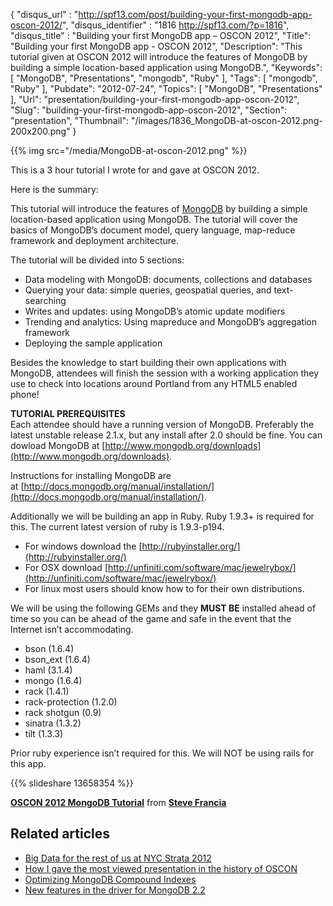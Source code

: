 {
	"disqus_url" : "http://spf13.com/post/building-your-first-mongodb-app-oscon-2012/",
	"disqus_identifier" : "1816 http://spf13.com/?p=1816",
	"disqus_title" : "Building your first MongoDB app &#8211; OSCON 2012",
	"Title": "Building your first MongoDB app - OSCON 2012",
	"Description": "This tutorial given at OSCON 2012  will introduce the features of MongoDB by building a simple location-based application using MongoDB.",
	"Keywords": [
		"MongoDB",
		"Presentations",
		"mongodb",
		"Ruby"
	],
	"Tags": [
		"mongodb",
		"Ruby"
	],
	"Pubdate": "2012-07-24",
	"Topics": [
		"MongoDB",
		"Presentations"
	],
	"Url": "presentation/building-your-first-mongodb-app-oscon-2012",
	"Slug": "building-your-first-mongodb-app-oscon-2012",
	"Section": "presentation",
	"Thumbnail": "/images/1836_MongoDB-at-oscon-2012.png-200x200.png"
}

{{% img src="/media/MongoDB-at-oscon-2012.png" %}}

This is a 3 hour tutorial I wrote for and gave at OSCON 2012.

Here is the summary:

This tutorial will introduce the features of
[MongoDB](http://www.mongodb.org/ "MongoDB") by building a simple
location-based application using MongoDB. The tutorial will cover the
basics of MongoDB’s document model, query language, map-reduce framework
and deployment architecture.

The tutorial will be divided into 5 sections:

-   Data modeling with MongoDB: documents, collections and databases
-   Querying your data: simple queries, geospatial queries, and
    text-searching
-   Writes and updates: using MongoDB’s atomic update modifiers
-   Trending and analytics: Using mapreduce and MongoDB’s aggregation
    framework
-   Deploying the sample application

Besides the knowledge to start building their own applications with
MongoDB, attendees will finish the session with a working application
they use to check into locations around Portland from any HTML5 enabled
phone!

**TUTORIAL PREREQUISITES**<br>
 Each attendee should have a running version of MongoDB. Preferably the
latest unstable release 2.1.x, but any install after 2.0 should be fine.
You can dowload MongoDB
at [http://www.mongodb.org/downloads](http://www.mongodb.org/downloads).

Instructions for installing MongoDB are
at [http://docs.mongodb.org/manual/installation/](http://docs.mongodb.org/manual/installation/).

Additionally we will be building an app in Ruby. Ruby 1.9.3+ is required
for this. The current latest version of ruby is 1.9.3-p194.

-   For windows download
    the [http://rubyinstaller.org/](http://rubyinstaller.org/)
-   For OSX download [http://unfiniti.com/software/mac/jewelrybox/](http://unfiniti.com/software/mac/jewelrybox/)
-   For linux most users should know how to for their own distributions.

We will be using the following GEMs and they **MUST BE** installed ahead
of time so you can be ahead of the game and safe in the event that the
Internet isn’t accommodating.

-   bson (1.6.4)
-   bson\_ext (1.6.4)
-   haml (3.1.4)
-   mongo (1.6.4)
-   rack (1.4.1)
-   rack-protection (1.2.0)
-   rack shotgun (0.9)
-   sinatra (1.3.2)
-   tilt (1.3.3)

Prior ruby experience isn’t required for this. We will NOT be using
rails for this app.

{{% slideshare 13658354 %}}

**[OSCON 2012 MongoDB
Tutorial](http://www.slideshare.net/spf13/oscon-2012 "OSCON 2012 MongoDB Tutorial")**
from **[Steve Francia](http://www.slideshare.net/spf13)**

## Related articles

-   [Big Data for the rest of us at NYC Strata
    2012](http://spf13.com/post/big-data-for-the-rest-of-us-at-nyc-strata-2012/)
-   [How I gave the most viewed presentation in the history of
    OSCON](http://spf13.com/post/how-i-gave-the-most-viewed-presentation-in-the-history-of-oscon/)
-   [Optimizing MongoDB Compound
    Indexes](http://emptysquare.net/blog/optimizing-mongodb-compound-indexes/)
-   [New features in the driver for MongoDB
    2.2](http://christiankvalheim.com/post/29753345741/new-features-in-the-driver-for-mongodb-2-2)

